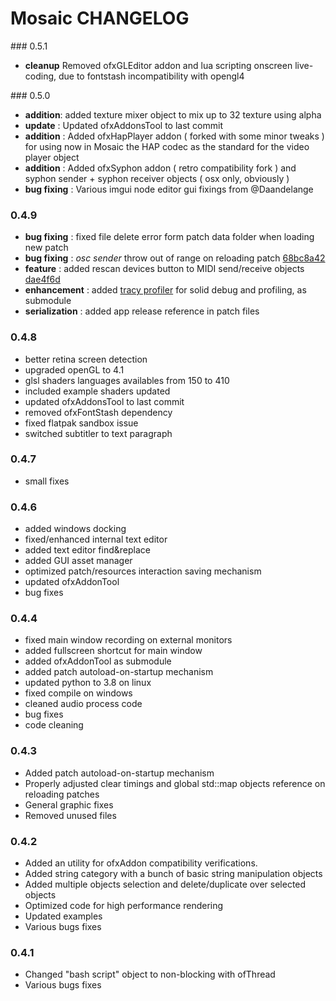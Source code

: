# Mosaic CHANGELOG

### 0.5.1

- **cleanup** Removed ofxGLEditor addon and lua scripting onscreen live-coding, due to fontstash incompatibility with opengl4

### 0.5.0

- **addition**: added texture mixer object to mix up to 32 texture using alpha
- **update** : Updated ofxAddonsTool to last commit
- **addition** : Added ofxHapPlayer addon ( forked with some minor tweaks ) for using now in Mosaic the HAP codec as the standard for the video player object
- **addition** : Added ofxSyphon addon ( retro compatibility fork ) and syphon sender + syphon receiver objects ( osx only, obviously )
- **bug fixing** : Various imgui node editor gui fixings from @Daandelange

### 0.4.9

- **bug fixing** : fixed file delete error form patch data folder when loading new patch
- **bug fixing** : _osc sender_ throw out of range on reloading patch [68bc8a42](https://github.com/d3cod3/ofxVisualProgramming/commit/68bc8a42602374ee4fe8325b39a08493bc4550e2)
- **feature** : added rescan devices button to MIDI send/receive objects [dae4f6d](https://github.com/d3cod3/ofxVisualProgramming/commit/dae4f6de2eca90ed1f06fa8efbee4c684ce445be)
- **enhancement** : added [tracy profiler](https://github.com/wolfpld/tracy) for solid debug and profiling, as submodule
- **serialization** : added app release reference in patch files

### 0.4.8
- better retina screen detection
- upgraded openGL to 4.1
- glsl shaders languages availables from 150 to 410
- included example shaders updated
- updated ofxAddonsTool to last commit
- removed ofxFontStash dependency
- fixed flatpak sandbox issue
- switched subtitler to text paragraph


### 0.4.7
- small fixes

### 0.4.6
- added windows docking
- fixed/enhanced internal text editor
- added text editor find&replace
- added GUI asset manager
- optimized patch/resources interaction saving mechanism
- updated ofxAddonTool
- bug fixes

### 0.4.4
- fixed main window recording on external monitors
- added fullscreen shortcut for main window
- added ofxAddonTool as submodule
- added patch autoload-on-startup mechanism
- updated python to 3.8 on linux
- fixed compile on windows
- cleaned audio process code
- bug fixes
- code cleaning

### 0.4.3
- Added patch autoload-on-startup mechanism
- Properly adjusted clear timings and global std::map objects reference on reloading patches
- General graphic fixes
- Removed unused files

### 0.4.2
- Added an utility for ofxAddon compatibility verifications.
- Added string category with a bunch of basic string manipulation objects
- Added multiple objects selection and delete/duplicate over selected objects
- Optimized code for high performance rendering
- Updated examples
- Various bugs fixes

### 0.4.1

- Changed "bash script" object to non-blocking with ofThread
- Various bugs fixes
